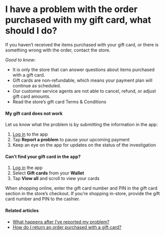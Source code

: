 # I have a problem with the order purchased with my gift card, what should I do?

If you haven’t received the items purchased with your gift card, or there is something wrong with the order, contact the store.

*Good to know:*

* It is only the store that can answer questions about items purchased with a gift card.
* Gift cards are non\-refundable, which means your payment plan will continue as scheduled.
* Our customer service agents are not able to cancel, refund, or adjust gift card amounts.
* Read the store’s gift card Terms \& Conditions
#### My gift card does not work

Let us know what the problem is by submitting the information in the app:

1. [Log in](https://app.klarna.com/login) to the app
2. Tap **Report a problem** to pause your upcoming payment
3. Keep an eye on the app for updates on the status of the investigation
#### Can’t find your gift card in the app?

1. [Log in](https://app.klarna.com/login) the app
2. Select **Gift cards** from your **Wallet**
3. Tap **View all** and scroll to view your cards

When shopping online, enter the gift card number and PIN in the gift card section in the store’s checkout. If you’re shopping in\-store, provide the gift card number and PIN to the cashier.

#### Related articles

* [What happens after I‘ve reported my problem?](https://www.klarna.com/us/customer-service/what-happens-after-ive-reported-my-problem/)
* [How do I return an order purchased with a gift card?](https://www.klarna.com/us/customer-service/how-do-i-return-an-order-purchased-with-a-gift-card/)
